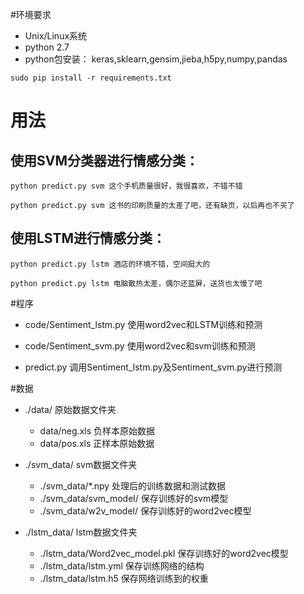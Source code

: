 #环境要求
- Unix/Linux系统
- python 2.7
- python包安装： keras,sklearn,gensim,jieba,h5py,numpy,pandas
```
sudo pip install -r requirements.txt
```
# 用法

## 使用SVM分类器进行情感分类：
```
python predict.py svm 这个手机质量很好，我很喜欢，不错不错

```
```
python predict.py svm 这书的印刷质量的太差了吧，还有缺页，以后再也不买了

```

## 使用LSTM进行情感分类：
```
python predict.py lstm 酒店的环境不错，空间挺大的
```
```
python predict.py lstm 电脑散热太差，偶尔还蓝屏，送货也太慢了吧
```
#程序
- code/Sentiment_lstm.py 使用word2vec和LSTM训练和预测

- code/Sentiment_svm.py  使用word2vec和svm训练和预测
- predict.py  调用Sentiment_lstm.py及Sentiment_svm.py进行预测

#数据
- ./data/ 原始数据文件夹
  - data/neg.xls 负样本原始数据
  - data/pos.xls 正样本原始数据

- ./svm_data/ svm数据文件夹
  - ./svm_data/\*.npy 处理后的训练数据和测试数据
  - ./svm_data/svm_model/ 保存训练好的svm模型
  - ./svm_data/w2v_model/ 保存训练好的word2vec模型


- ./lstm_data/ lstm数据文件夹
  - ./lstm_data/Word2vec_model.pkl 保存训练好的word2vec模型
  - ./lstm_data/lstm.yml  保存训练网络的结构
  - ./lstm_data/lstm.h5  保存网络训练到的权重
